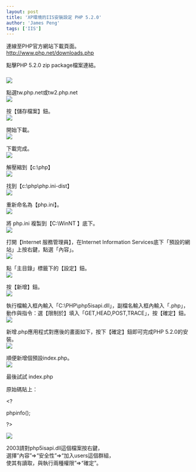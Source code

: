 ```yaml
---
layout: post
title: 'XP環境的IIS安裝設定 PHP 5.2.0'
author: 'James Peng'
tags: ['IIS']
---
```


連線至PHP官方網站下載頁面。  
<http://www.php.net/downloads.php>  
  
點擊PHP 5.2.0 zip package檔案連結。  

### 

[![](http://bp0.blogger.com/_AnTT9cbXdqY/R01mDp5vHeI/AAAAAAAAASA/15IYTh134Xs/s320/fetch.php.gif)](http://bp0.blogger.com/_AnTT9cbXdqY/R01mDp5vHeI/AAAAAAAAASA/15IYTh134Xs/s1600-h/fetch.php.gif)  
  
點選tw.php.net或tw2.php.net  
[![](http://bp0.blogger.com/_AnTT9cbXdqY/R01mkp5vHfI/AAAAAAAAASI/zRTNBW9ii_Y/s320/fetch.php.gif)](http://bp0.blogger.com/_AnTT9cbXdqY/R01mkp5vHfI/AAAAAAAAASI/zRTNBW9ii_Y/s1600-h/fetch.php.gif)  
  
按【儲存檔案】鈕。  
[![](http://bp2.blogger.com/_AnTT9cbXdqY/R01mxJ5vHgI/AAAAAAAAASQ/SpDa7GfVYxI/s320/fetch.php.gif)](http://bp2.blogger.com/_AnTT9cbXdqY/R01mxJ5vHgI/AAAAAAAAASQ/SpDa7GfVYxI/s1600-h/fetch.php.gif)  
  
開始下載。  
[![](http://bp3.blogger.com/_AnTT9cbXdqY/R01m6Z5vHhI/AAAAAAAAASY/7dkcN2nEAGg/s320/fetch.php.gif)](http://bp3.blogger.com/_AnTT9cbXdqY/R01m6Z5vHhI/AAAAAAAAASY/7dkcN2nEAGg/s1600-h/fetch.php.gif)  
  
下載完成。  
[![](http://bp2.blogger.com/_AnTT9cbXdqY/R01nCJ5vHiI/AAAAAAAAASg/ASeCgtHueEc/s320/fetch.php.gif)](http://bp2.blogger.com/_AnTT9cbXdqY/R01nCJ5vHiI/AAAAAAAAASg/ASeCgtHueEc/s1600-h/fetch.php.gif)  
  
解壓縮到【c:\\php】  
[![](http://bp3.blogger.com/_AnTT9cbXdqY/R01nKZ5vHjI/AAAAAAAAASo/JwQYjIoluBw/s320/fetch.php.gif)](http://bp3.blogger.com/_AnTT9cbXdqY/R01nKZ5vHjI/AAAAAAAAASo/JwQYjIoluBw/s1600-h/fetch.php.gif)  
  
找到【c:\\php\\php.ini-dist】  
[![](http://bp0.blogger.com/_AnTT9cbXdqY/R01nSp5vHkI/AAAAAAAAASw/hu0w8U3av64/s320/fetch.php.gif)](http://bp0.blogger.com/_AnTT9cbXdqY/R01nSp5vHkI/AAAAAAAAASw/hu0w8U3av64/s1600-h/fetch.php.gif)  
  
重新命名為【php.ini】。  
[![](http://bp2.blogger.com/_AnTT9cbXdqY/R01naJ5vHlI/AAAAAAAAAS4/LBO7QriLKSo/s320/fetch.php.gif)](http://bp2.blogger.com/_AnTT9cbXdqY/R01naJ5vHlI/AAAAAAAAAS4/LBO7QriLKSo/s1600-h/fetch.php.gif)  
  
將 php.ini 複製到【C:\\WinNT 】底下。  
[![](http://bp2.blogger.com/_AnTT9cbXdqY/R01njJ5vHmI/AAAAAAAAATA/SoWJfvX8Rac/s320/fetch.php.gif)](http://bp2.blogger.com/_AnTT9cbXdqY/R01njJ5vHmI/AAAAAAAAATA/SoWJfvX8Rac/s1600-h/fetch.php.gif)  
  
打開【Internet 服務管理員】，在Internet Information
Services底下「預設的網站」上按右鍵，點選「內容」。  
[![](http://bp3.blogger.com/_AnTT9cbXdqY/R01nsZ5vHnI/AAAAAAAAATI/fpCD0zmaagE/s320/fetch.php.gif)](http://bp3.blogger.com/_AnTT9cbXdqY/R01nsZ5vHnI/AAAAAAAAATI/fpCD0zmaagE/s1600-h/fetch.php.gif)  
  
點「主目錄」標籤下的【設定】鈕。  
[![](http://bp2.blogger.com/_AnTT9cbXdqY/R01n1J5vHoI/AAAAAAAAATQ/1kglGJDyp9M/s320/fetch.php.gif)](http://bp2.blogger.com/_AnTT9cbXdqY/R01n1J5vHoI/AAAAAAAAATQ/1kglGJDyp9M/s1600-h/fetch.php.gif)  
  
按【新增】鈕。  
[![](http://bp1.blogger.com/_AnTT9cbXdqY/R01n955vHpI/AAAAAAAAATY/YVghQl8gQ-k/s320/fetch.php.gif)](http://bp1.blogger.com/_AnTT9cbXdqY/R01n955vHpI/AAAAAAAAATY/YVghQl8gQ-k/s1600-h/fetch.php.gif)  
  
執行檔輸入框內輸入「C:\\PHP\\php5isapi.dll」，副檔名輸入框內輸入「.php」，  
動作與指令：選【限制於】填入「GET,HEAD,POST,TRACE」，按【確定】鈕。  
[![](http://bp2.blogger.com/_AnTT9cbXdqY/R01oJJ5vHqI/AAAAAAAAATg/UZBDpjFWFW8/s320/fetch.php.gif)](http://bp2.blogger.com/_AnTT9cbXdqY/R01oJJ5vHqI/AAAAAAAAATg/UZBDpjFWFW8/s1600-h/fetch.php.gif)  
  
新增.php應用程式對應後的畫面如下，按下【確定】鈕即可完成PHP
5.2.0的安裝。  
[![](http://bp0.blogger.com/_AnTT9cbXdqY/R01oSp5vHrI/AAAAAAAAATo/4xTKAouNGNk/s320/fetch.php.gif)](http://bp0.blogger.com/_AnTT9cbXdqY/R01oSp5vHrI/AAAAAAAAATo/4xTKAouNGNk/s1600-h/fetch.php.gif)  
  
順便新增個預設index.php。  
[![](http://bp1.blogger.com/_AnTT9cbXdqY/R01oa55vHsI/AAAAAAAAATw/gAAm0W3JUmQ/s320/fetch.php.gif)](http://bp1.blogger.com/_AnTT9cbXdqY/R01oa55vHsI/AAAAAAAAATw/gAAm0W3JUmQ/s1600-h/fetch.php.gif)  
  
  
最後試試 index.php  
  
原始碼貼上：  
  
  
\<?  
  
phpinfo();  
  
?\>  
  
[![](http://bp0.blogger.com/_AnTT9cbXdqY/R01ptp5vHtI/AAAAAAAAAT4/FXgYfV86chc/s320/%E6%9C%AA%E5%91%BD%E5%90%8D.PNG)](http://bp0.blogger.com/_AnTT9cbXdqY/R01ptp5vHtI/AAAAAAAAAT4/FXgYfV86chc/s1600-h/%E6%9C%AA%E5%91%BD%E5%90%8D.PNG)  
  
 2003請對php5isapi.dll這個檔案按右鍵，  
選擇”內容”⇒“安全性”⇒“加入users這個群組，  
使其有讀取，與執行兩種權限”⇒“確定”。

